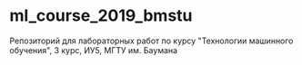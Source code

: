 # ml_course_2019_bmstu
Репозиторий для лабораторных работ по курсу "Технологии машинного обучения", 3 курс, ИУ5, МГТУ им. Баумана

